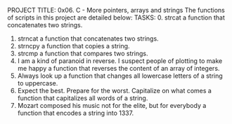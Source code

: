 PROJECT TITLE: 0x06. C - More pointers, arrays and strings
The functions of scripts in this project are detailed below:
TASKS:
0. strcat
	a function that concatenates two strings.
1. strncat
	a function that concatenates two strings.
2. strncpy
	a function that copies a string.
3. strcmp
	a function that compares two strings.
4. I am a kind of paranoid in reverse. I suspect people of plotting to make me happy
	a function that reverses the content of an array of integers.
5. Always look up
	a function that changes all lowercase letters of a string to uppercase.
6. Expect the best. Prepare for the worst. Capitalize on what comes
	a function that capitalizes all words of a string.
7. Mozart composed his music not for the elite, but for everybody
	a function that encodes a string into 1337.

